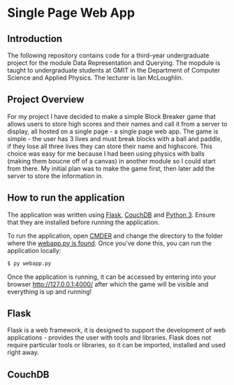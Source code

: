 # Single Page Web App
>>>>>>>>>>>>>>>>
## Introduction
The following repository contains code for a third-year undergraduate project for the module Data Representation and Querying. The mopdule is taught to undergraduate students at GMIT in the Department of Computer Science and Applied Physics. The lecturer is Ian McLoughlin.

## Project Overview
For my project I have decided to make a simple Block Breaker game that allows users to store high scores and their names and call it from a server to display, all hosted on a single page - a single page web app. 
The game is simple - the user has 3 lives and must break blocks with a ball and paddle, if they lose all three lives they can store their name and highscore. This choice was easy for me because I had been using physics with balls (making them boucne off of a canvas) in another module so I could start from there.
My initial plan was to make the game first, then later add the server to store the information in.

## How to run the application
The application was written using [Flask](http://flask.pocoo.org/), [CouchDB](http://couchdb.apache.org/) and [Python 3](https://www.python.org). Ensure that they are installed before running the application.

To run the application, open [CMDER](http://cmder.net/) and change the directory to the folder where the [webapp.py is found](http://prntscr.com/ddu5fo). Once you've done this, you can run the application locally:
```bash
$ py webapp.py
```

Once the application is running, it can be accessed by entering into your browser http://127.0.0.1:4000/ after which the game will be visible and everything is up and running!

## Flask
Flask is a web framework, it is designed to support the development of web applications - provides the user with tools and libraries. Flask does not require particular tools or libraries, so it can be imported, installed and used right away. 

## CouchDB
